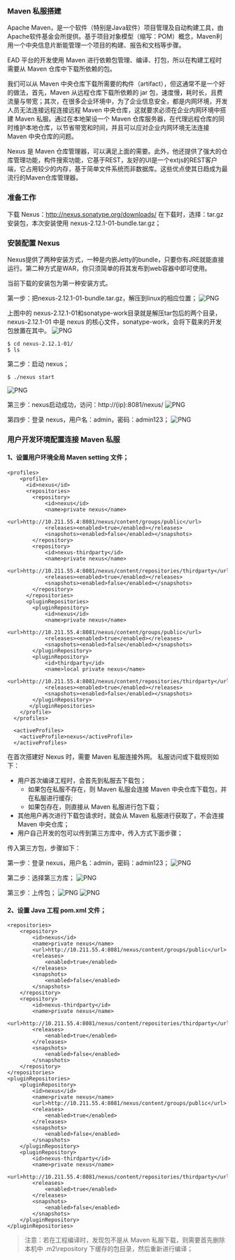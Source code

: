 ### Maven 私服搭建

Apache Maven，是一个软件（特别是Java软件）项目管理及自动构建工具，由Apache软件基金会所提供。基于项目对象模型（缩写：POM）概念，Maven利用一个中央信息片断能管理一个项目的构建、报告和文档等步骤。

EAD 平台的开发使用 Maven 进行依赖包管理、编译、打包，所以在构建工程时需要从 Maven 仓库中下载所依赖的包。

我们可以从 Maven 中央仓库下载所需要的构件（artifact），但这通常不是一个好的做法，首先，Maven 从远程仓库下载所依赖的 jar 包，速度慢，耗时长，且费流量与带宽；其次，在很多企业环境中，为了企业信息安全，都是内网环境，开发人员无法连接远程连接远程 Maven 中央仓库，这就要求必须在企业内网环境中搭建 Maven 私服。通过在本地架设一个 Maven 仓库服务器，在代理远程仓库的同时维护本地仓库，以节省带宽和时间，并且可以应对企业内网环境无法连接 Maven 中央仓库的问题。

Nexus 是 Maven 仓库管理器，可以满足上面的需要。此外，他还提供了强大的仓库管理功能，构件搜索功能，它基于REST，友好的UI是一个extjs的REST客户端，它占用较少的内存，基于简单文件系统而非数据库。这些优点使其日趋成为最流行的Maven仓库管理器。

### 准备工作

下载 Nexus：http://nexus.sonatype.org/downloads/
在下载时，选择：tar.gz 安装包，本次安装使用 nexus-2.12.1-01-bundle.tar.gz；

### 安装配置 Nexus

Nexus提供了两种安装方式，一种是内嵌Jetty的bundle，只要你有JRE就能直接运行。第二种方式是WAR，你只须简单的将其发布到web容器中即可使用。

当前下载的安装包为第一种安装方式。

第一步：把nexus-2.12.1-01-bundle.tar.gz，解压到linux的相应位置；
![PNG](..\images\maven\7.png)

上图中的 nexus-2.12.1-01和sonatype-work目录就是解压tar包后的两个目录，nexus-2.12.1-01 中是 nexus 的核心文件，sonatype-work，会将下载来的开发包放置在其中。
![PNG](..\images\maven\8.png)

```
$ cd nexus-2.12.1-01/
$ ls
```
第二步：启动 nexus；

```
$ ./nexus start
```
![PNG](..\images\maven\9.png)

第三步：nexus启动成功，访问：http://{ip}:8081/nexus/
![PNG](..\images\maven\10.png)

第四步：登录 nexus，用户名：admin，密码：admin123；
![PNG](..\images\maven\11.png)


### 用户开发环境配置连接 Maven 私服

#### 1、设置用户环境全局 Maven setting 文件；

```
<profiles>
	<profile>
      <id>nexus</id>
      <repositories>
        <repository>
            <id>nexus</id>
            <name>private nexus</name>
            <url>http://10.211.55.4:8081/nexus/content/groups/public</url>
            <releases><enabled>true</enabled></releases>
            <snapshots><enabled>false</enabled></snapshots>
        </repository>
        <repository>
            <id>nexus-thirdparty</id>
            <name>private nexus</name>
            <url>http://10.211.55.4:8081/nexus/content/repositories/thirdparty</url>
            <releases><enabled>true</enabled></releases>
            <snapshots><enabled>false</enabled></snapshots>
        </repository>
      </repositories>
      <pluginRepositories>
        <pluginRepository>
            <id>nexus</id>
            <name>private nexus</name>
            <url>http://10.211.55.4:8081/nexus/content/groups/public</url>
            <releases><enabled>true</enabled></releases>
            <snapshots><enabled>false</enabled></snapshots>
        </pluginRepository>
        <pluginRepository>
            <id>thirdparty</id>
            <name>local private nexus</name>
            <url>http://10.211.55.4:8081/nexus/content/repositories/thirdparty</url>
            <releases><enabled>true</enabled></releases>
            <snapshots><enabled>false</enabled></snapshots>
        </pluginRepository>
       </pluginRepositories>
    </profile>
  </profiles>

  <activeProfiles>
    <activeProfile>nexus</activeProfile>
  </activeProfiles>
  ```
在首次搭建好 Nexus 时，需要 Maven 私服连接外网。
私服访问或下载规则如下：
- 用户首次编译工程时，会首先到私服去下载包；
  - 如果包在私服不存在，则 Maven 私服会连接 Maven 中央仓库下载包，并在私服进行缓存;
  - 如果包存在，则直接从 Maven 私服进行包下载；
- 其他用户再次进行下载包请求时，就会从 Maven 私服进行获取了，不会连接 Maven 中央仓库；
- 用户自己开发的包可以传到第三方库中，传入方式下面步骤；

传入第三方包，步骤如下：

第一步：登录 nexus，用户名：admin，密码：admin123；
![PNG](..\images\maven\11.png)

第二步：选择第三方库；
![PNG](..\images\maven\12.png)

第三步：上传包；
![PNG](..\images\maven\13.png)
![PNG](..\images\maven\14.png)

#### 2、设置 Java 工程 pom.xml 文件；

```
<repositories>
    <repository>
        <id>nexus</id>
        <name>private nexus</name>
        <url>http://10.211.55.4:8081/nexus/content/groups/public</url>
        <releases>
            <enabled>true</enabled>
        </releases>
        <snapshots>
            <enabled>false</enabled>
        </snapshots>
    </repository>
    <repository>
        <id>nexus-thirdparty</id>
        <name>private nexus</name>
        <url>http://10.211.55.4:8081/nexus/content/repositories/thirdparty</url>
        <releases>
            <enabled>true</enabled>
        </releases>
        <snapshots>
            <enabled>false</enabled>
        </snapshots>
    </repository>
</repositories>
<pluginRepositories>
    <pluginRepository>
        <id>nexus</id>
        <name>private nexus</name>
        <url>http://10.211.55.4:8081/nexus/content/groups/public</url>
        <releases>
            <enabled>true</enabled>
        </releases>
        <snapshots>
            <enabled>false</enabled>
        </snapshots>
    </pluginRepository>
    <pluginRepository>
        <id>nexus-thirdparty</id>
        <name>private nexus</name>
        <url>http://10.211.55.4:8081/nexus/content/repositories/thirdparty</url>
        <releases>
            <enabled>true</enabled>
        </releases>
        <snapshots>
            <enabled>false</enabled>
        </snapshots>
    </pluginRepository>
</pluginRepositories>
```

> 注意：若在工程编译时，发现包不是从 Maven 私服下载，则需要首先删除本机中 .m2\repository 下缓存的包目录，然后重新进行编译；





